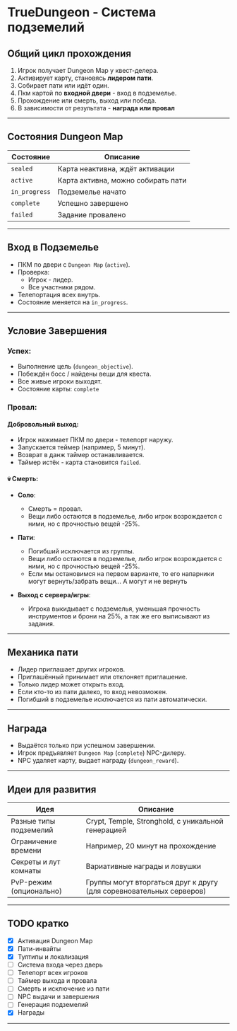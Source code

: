 # TrueDungeon - Система подземелий

## Общий цикл прохождения

1. Игрок получает Dungeon Map у квест-делера.
2. Активирует карту, становясь **лидером пати**.
3. Собирает пати или идёт один.
4. Пкм картой по **входной двери** - вход в подземелье.
5. Прохождение или смерть, выход или победа.
6. В зависимости от результата - **награда или провал**

---

##  Состояния Dungeon Map

| Состояние | Описание                         |
|----------|----------------------------------|
| `sealed` | Карта неактивна, ждёт активации  |
| `active` | Карта активна, можно собирать пати |
| `in_progress` | Подземелье начато             |
| `complete` | Успешно завершено               |
| `failed` | Задание провалено                |

---

## Вход в Подземелье

- ПКМ по двери с `Dungeon Map` (`active`).
- Проверка:
  - Игрок - лидер.
  - Все участники рядом.
- Телепортация всех внутрь.
- Состояние меняется на `in_progress`.

---

## Условие Завершения

### Успех:

- Выполнение цель (`dungeon_objective`).
- Побеждён босс / найдены вещи для квеста.
- Все живые игроки выходят.
- Состояние карты: `complete`

### Провал: 

#### Добровольный выход:

- Игрок нажимает ПКМ по двери - телепорт наружу.
- Запускается теймер (например, 5 минут).
- Возврат в данж таймер останавливается. 
- Таймер истёк - карта становится `failed`.

#### 💀 Смерть: 

- **Соло**:
  - Смерть = провал.
  - Вещи либо остаются в подземелье, либо игрок возрождается с ними, но с прочностью вещей -25%.

- **Пати**:
  - Погибший исключается из группы.
  - Вещи либо остаются в подземелье, либо игрок возрождается с ними, но с прочностью вещей -25%.
  - Если мы остановимся на первом варианте, то его напарники могут вернуть/забрать вещи... А могут и не вернуть
  
- **Выход с сервера/игры**:
  - Игрока выкидывает с подземелья, уменьшая прочность инструментов и брони на 25%, а так же его выписывают из задания. 

---

## Механика пати

- Лидер приглашает других игроков.
- Приглашённый принимает или отклоняет приглашение.
- Только лидер может открыть вход.
- Если кто-то из пати далеко, то вход невозможен.
- Погибший в подземелье исключается из пати автоматически.

---

## Награда 

- Выдаётся только при успешном завершении.
- Игрок предъявляет `Dungeon Map` (`complete`) NPC-дилеру.
- NPC удаляет карту, выдает награду (`dungeon_reward`).

---

## Идеи для развития

| Идея                          | Описание |
|------------------------------|----------|
| Разные типы подземелий       | Crypt, Temple, Stronghold, с уникальной генерацией |
| Ограничение времени          | Например, 20 минут на прохождение |
| Секреты и лут комнаты        | Вариативные награды и ловушки |
| PvP-режим (опционально)      | Группы могут вторгаться друг к другу (для соревновательных серверов) |

---

##  TODO кратко

- [x] Активация Dungeon Map
- [x] Пати-инвайты
- [x] Тултипы и локализация
- [ ] Система входа через дверь
- [ ] Телепорт всех игроков
- [ ] Таймер выхода и провала
- [ ] Смерть и исключение из пати
- [ ] NPC выдачи и завершения
- [ ] Генерация подземелий
- [x] Награды

---
